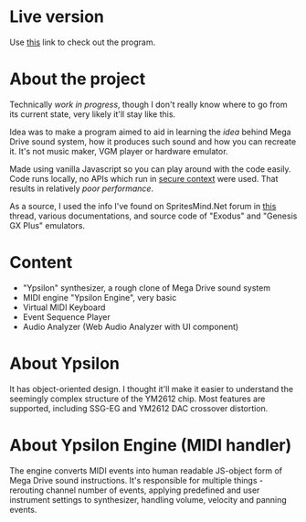 # Live version
Use [this](https://gendyp.github.io/smdss_clone/core/index.html) link to check out the program.

# About the project
Technically *work in progress*, though I don't really know where to go from its current state, very likely it'll stay like this.

Idea was to make a program aimed to aid in learning the *idea* behind Mega Drive sound system, how it produces such sound and how you can recreate it. It's not music maker, VGM player or hardware emulator.

Made using vanilla Javascript so you can play around with the code easily. Code runs locally, no APIs which run in [secure context](https://developer.mozilla.org/en-US/docs/Web/Security/Secure_Contexts) were used. That results in relatively *poor performance*.

As a source, I used the info I've found on SpritesMind.Net forum in [this](http://gendev.spritesmind.net/forum/viewtopic.php?f=24&t=386) thread, various documentations, and source code of "Exodus" and "Genesis GX Plus" emulators.

# Content
* "Ypsilon" synthesizer, a rough clone of Mega Drive sound system
* MIDI engine "Ypsilon Engine", very basic
* Virtual MIDI Keyboard
* Event Sequence Player
* Audio Analyzer (Web Audio Analyzer with UI component)

# About Ypsilon
It has object-oriented design. I thought it'll make it easier to understand the seemingly complex structure of the YM2612 chip. Most features are supported, including SSG-EG and YM2612 DAC crossover distortion.

# About Ypsilon Engine (MIDI handler)
The engine converts MIDI events into human readable JS-object form of Mega Drive sound instructions. It's responsible for multiple things - rerouting channel number of events, applying predefined and user instrument settings to synthesizer, handling volume, velocity and panning events.
